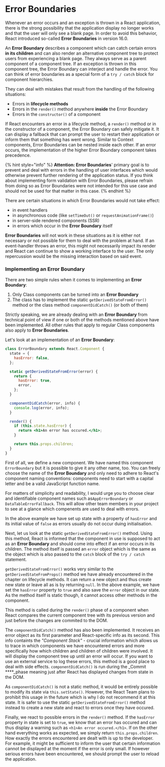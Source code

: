 # Error Boundaries

Whenever an error occurs and an exception is thrown in a React application, there is the strong possibility that the application display no longer works and that the user will only see a blank page. In order to avoid this behavior, React introduced so-called **Error Boundaries** in version 16.0.

An **Error Boundary** describes a component which can catch certain errors **in its children** and can also render an alternative component tree to protect users from experiencing a blank page. They always serve as a parent component of a component tree. If an exception is thrown in this component tree, the Error Boundary can interject and handle the error. You can think of error boundaries as a special form of a `try / catch` block for component hierarchies.

They can deal with mistakes that result from the handling of the following situations:

* Errors in **lifecycle methods**
* Errors in the `render()` method anywhere **inside** the Error Boundary
* Errors in the `constructor()` of a component

If React encounters an error in a lifecycle method, a `render()` method or in the constructor of a component, the Error Boundary can safely mitigate it. It can display a fallback that can prompt the user to restart their application or inform them that something has went wrong. Similar to Context components, Error Boundaries can be nested inside each other. If an error occurs, the implementation of the higher Error Boundary component takes precedence.

{% hint style="info" %}
**Attention: Error Boundaries**' primary goal is to prevent and deal with errors in the handling of user interfaces which would otherwise prevent further rendering of the application status. If you think about implementing form validation with Error Boundaries, please refrain from doing so as Error Boundaries were not intended for this use case and should not be used for that matter in this case.
{% endhint %}

There are certain situations in which Error Boundaries would not take effect:

* in event handlers
* in asynchronous code \(like `setTimeOut()` or `requestAnimationFrame()`\)
* in server-side rendered components \(SSR\)
* in errors which occur in the **Error Boundary** itself

**Error Boundaries** will not work in these situations as it is either not necessary or not possible for them to deal with the problem at hand. If an event-handler throws an error, this might not necessarily impact its render and React can continue to show a working interface to the user. The only repercussion would be the missing interaction based on said event.

### Implementing an Error Boundary

There are two simple rules when it comes to implementing an **Error Boundary**:

1. Only Class components can be turned into an **Error Boundary**
2. The class has to implement the static `getDerivedStateFromError()` method or the class method `componentDidCatch()` \(or both of them\)

Strictly speaking, we are already dealing with an **Error Boundary** from technical point of view if one or both of the methods mentioned above have been implemented. All other rules that apply to regular Class components also apply to **Error Boundaries**.

Let's look at an implementation of an **Error Boundary**:

```jsx
class ErrorBoundary extends React.Component {
  state = {
    hasError: false,
  };

  static getDerivedStateFromError(error) {
    return {
      hasError: true,
      error,
    };
  }

  componentDidCatch(error, info) {
    console.log(error, info);
  }

  render() {
    if (this.state.hasError) {
      return <h1>An error has occured.</h1>;
    }

    return this.props.children; 
  }
}
```

First of all, we define a new component. We have named this component `ErrorBoundary` but it is possible to give it any other name, too. You can freely choose the name of the **Error Boundary** and only need to adhere to React's component naming conventions: components need to start with a capital letter and be a valid JavaScript function name.

For matters of simplicity and readability, I would urge you to choose clear and identifiable component names such as`AppErrorBoundary` or `DataTableErrorFallback`. This will allow other team members in your project to see at a glance which compenents are used to deal with errors.

In the above example we have set up state with a property of `hasError` and its initial value of `false` as errors usually do not occur duing initialisation.

Next, let us look at the static `getDerivedStateFromError()` method. Using this method, React is informed that the component in use is supposed to act as an **Error Boundary** and should come into effect if an error occurs in its children. The method itself is passed an `error` object which is the same as the object which is also passed to the `catch` block of the `try / catch` statement.

`getDerivedStateFromError()` works very similar to the `getDerivedStateFromProps()` method we have already encountered in the chapter on lifecycle methods. It can return a new object and thus create new state or leave all as is by returning `null`. In the above example, we have set the `hasError` property to `true` and also save the `error` object in our state. As the method itself is static though, it cannot access other methods in the component. 

This method is called during the `render()` phase of a component when React compares the current component tree with its previous version and just before the changes are commited to the DOM.

The `componentDidCatch()` method has also been implemented. It receives an error object as its first parameter and React-specific info as its second. This info containts the _"Component Stack"_ - crucial information which allows us to trace in which components we have encountered errors and more specifically how which children and children of children were involved. It will display the component tree up until an error will occur. If you want to use an external service to log these errors, this method is a good place to deal with side effects. `componentDidCatch()` is run during the _Commit ****_phase meaning just after React has displayed changes from state in the DOM.

As `componentDidCatch()` is not a static method, it would be entirely possible to modify its state via `this.setState()`. However, the React Team plans to prohibit this usage in the future which is why I do not recommend it at this state. It is safer to use the static `getDerivedStateFromError()` method instead to create a new state and react to errors once they have occured.

Finally, we react to possible errors in the `render()` method. If the `hasError` property in state is set to `true`, we know that an error has occured and can thus display a warning such as `<h1>An error occured.</h1>`. If on the other hand everything works as expected, we simply return `this.props.children`. How exactly the errors encountered are dealt with is up to the developer. For example, it might be sufficient to inform the user that certain information cannot be displayed at the moment if the error is only small. If however serious errors have been encountered, we should prompt the user to reload the application.

